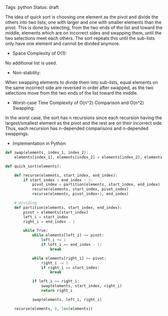 Tags: python
Status: draft

The idea of quick sort is choosing one element as the pivot and divide the others into two lists, one with larger and one with smaller elements than the pivot. This is done by selecting, from the two ends of the list and toward the middle, elements which are on incorrect sides and swapping them, until the two selections meet each others. The sort repeats this until the sub-lists only have one element and cannot be divided anymore.

- Space Complexity of O(1):

No additional list is used.

- Non-stability:

When swapping elements to divide them into sub-lists, equal elements on the same incorrect side are reversed in order after swapped, as the two selections move from the two ends of the list toward the middle.

- Worst-case Time Complexity of O(n^2) Comparison and O(n^2) Swapping:

In the worst case, the sort has n recursions since each recursion having the largest/smallest element as the pivot and the rest are on their incorrect side. Thus, each recursion has n-depended comparisons and n-depended swappings.

- Implementation in Python:

```python
def swap(elements, index_1, index_2):
    elements[index_1], elements[index_2] = elements[index_2], elements[index_1]

def quick_sort(elements):

    def recurse(elements, start_index, end_index):
        if start_index < end_index - 1:
            pivot_index = partition(elements, start_index, end_index)
            recurse(elements, start_index, pivot_index)
            recurse(elements, pivot_index+1, end_index)

    # dividing
    def partition(elements, start_index, end_index):
        pivot = elements[start_index]
        left_i = start_index
        right_i = end_index - 1

        while True:
            while elements[left_i] <= pivot:
                left_i += 1
                if left_i == end_index - 1:
                    break

            while elements[right_i] >= pivot:
                right_i -= 1
                if right_i == start_index:
                    break

            if left_i >= right_i:
                swap(elements, start_index, right_i)
                return right_i

            swap(elements, left_i, right_i)

    recurse(elements, 0, len(elements))
```

